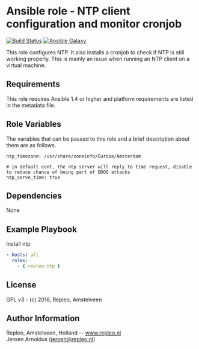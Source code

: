 Ansible role - NTP client configuration and monitor cronjob
=====

[![Build Status](https://travis-ci.org/repleo/ansible-role-ntp.svg?branch=master)](https://travis-ci.org/repleo/ansible-role-ntp)
[![Ansible Galaxy](http://img.shields.io/badge/galaxy-repleo.ntp-660198.svg?style=flat)](https://galaxy.ansible.com/repleo/ntp)

This role configures NTP. It also installs a cronjob to check if NTP is still working properly.
This is mainly an issue when running an NTP client on a virtual machine.

Requirements
------------

This role requires Ansible 1.4 or higher and platform requirements are listed in the metadata file.

Role Variables
--------------

The variables that can be passed to this role and a brief description about
them are as follows.

    ntp_timezone: /usr/share/zoneinfo/Europe/Amsterdam

    # in default cont, the ntp server will reply to time request, disable to reduce chance of being part of DDOS attacks
    ntp_serve_time: true


Dependencies
------------

None

Example Playbook
----------------

Install ntp
```yaml
- hosts: all
  roles:
    - { repleo.ntp }
```

License
-------

GPL v3 - (c) 2016, Repleo, Amstelveen

Author Information
------------------

Repleo, Amstelveen, Holland -- www.repleo.nl  
Jeroen Arnoldus (jeroen@repleo.nl)
